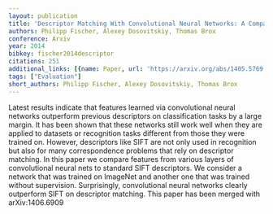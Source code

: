```yaml
---
layout: publication
title: 'Descriptor Matching With Convolutional Neural Networks: A Comparison To SIFT'
authors: Philipp Fischer, Alexey Dosovitskiy, Thomas Brox
conference: Arxiv
year: 2014
bibkey: fischer2014descriptor
citations: 251
additional_links: [{name: Paper, url: 'https://arxiv.org/abs/1405.5769'}]
tags: ["Evaluation"]
short_authors: Philipp Fischer, Alexey Dosovitskiy, Thomas Brox
---
```

Latest results indicate that features learned via convolutional neural
networks outperform previous descriptors on classification tasks by a large
margin. It has been shown that these networks still work well when they are
applied to datasets or recognition tasks different from those they were trained
on. However, descriptors like SIFT are not only used in recognition but also
for many correspondence problems that rely on descriptor matching. In this
paper we compare features from various layers of convolutional neural nets to
standard SIFT descriptors. We consider a network that was trained on ImageNet
and another one that was trained without supervision. Surprisingly,
convolutional neural networks clearly outperform SIFT on descriptor matching.
This paper has been merged with arXiv:1406.6909